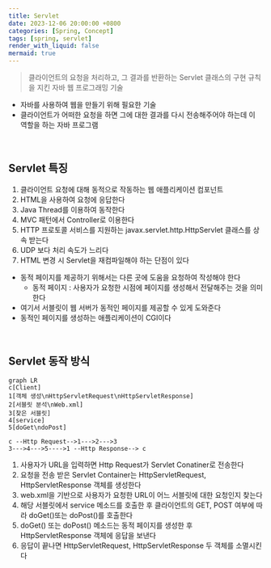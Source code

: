 ```yaml
---
title: Servlet
date: 2023-12-06 20:00:00 +0800
categories: [Spring, Concept]
tags: [spring, servlet]
render_with_liquid: false
mermaid: true
---
```


> 클라이언트의 요청을 처리하고, 그 결과를 반환하는 Servlet 클래스의 구현 규칙을 지킨 자바 웹 프로그래밍 기술

* 자바를 사용하여 웹을 만들기 위해 필요한 기술
* 클라이언트가 어떠한 요청을 하면 그에 대한 결과를 다시 전송해주어야 하는데 이 역할을 하는 자바 프로그램

<br>

## Servlet 특징
1. 클라이언트 요청에 대해 동적으로 작동하는 웹 애플리케이션 컴포넌트
2. HTML을 사용하여 요청에 응답한다
3. Java Thread를 이용하여 동작한다
4. MVC 패턴에서 Controller로 이용한다
5. HTTP 프로토콜 서비스를 지원하는  javax.servlet.http.HttpServlet 클래스를 상속 받는다
6. UDP 보다 처리 속도가 느리다
7. HTML 변경 시 Servlet을 재컴파일해야 하는 단점이 있다

* 동적 페이지를 제공하기 위해서는 다른 곳에 도움을 요청하여 작성해야 한다
  * 동적 페이지 : 사용자가 요청한 시점에 페이지를 생성해서 전달해주는 것을 의미한다
* 여기서 서블릿이 웹 서버가 동적인 페이지를 제공할 수 있게 도와준다
* 동적인 페이지를 생성하는 애플리케이션이 CGI이다

<br>

## Servlet 동작 방식
```mermaid
graph LR
c[Client]
1[객체 생성\nHttpServletRequest\nHttpServletResponse]
2[서블릿 분석\nWeb.xml]
3[찾은 서블릿]
4[service]
5[doGet\ndoPost]

c --Http Request-->1--->2--->3
3--->4--->5---->1 --Http Response--> c
```

1. 사용자가 URL을 입력하면 Http Request가 Servlet Conatiner로 전송한다
2. 요청을 전송 받은 Servlet Container는 HttpServletRequest, HttpServletResponse 객체를 생성한다
3. web.xml을 기반으로 사용자가 요청한 URL이 어느 서블릿에 대한 요청인지 찾는다
4. 해당 서블릿에서 service 메소드를 호출한 후 클라이언트의 GET, POST 여부에 따라 doGet()또는 doPost()를 호출한다
5. doGet() 또는 doPost() 메소드는 동적 페이지를 생성한 후 HttpServletResponse 객체에 응답을 보낸다
6. 응답이 끝나면 HttpServletRequest, HttpServletResponse 두 객체를 소멸시킨다



